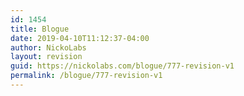 ```yaml
---
id: 1454
title: Blogue
date: 2019-04-10T11:12:37-04:00
author: NickoLabs
layout: revision
guid: https://nickolabs.com/blogue/777-revision-v1
permalink: /blogue/777-revision-v1
---
```

